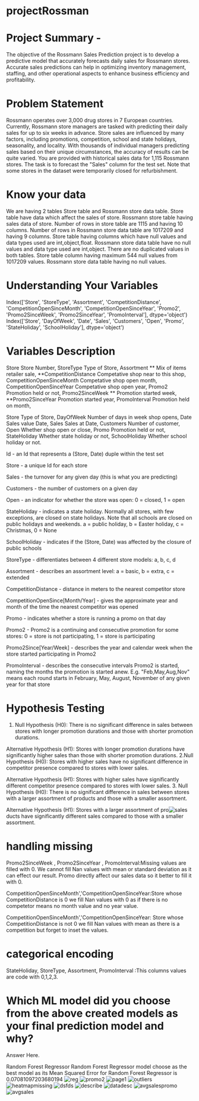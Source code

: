 # projectRossman
# Project Summary -
The objective of the Rossmann Sales Prediction project is to develop a predictive model that accurately forecasts daily sales for Rossmann stores. Accurate sales predictions can help in 
optimizing inventory management, staffing, and other operational aspects to enhance business efficiency and profitability.
# Problem Statement
Rossmann operates over 3,000 drug stores in 7 European countries. Currently, Rossmann store managers are tasked with predicting their daily sales for up to six weeks in advance. Store 
sales are influenced by many factors, including promotions, competition, school and state holidays, seasonality, and locality. With thousands of individual managers predicting sales 
based on their unique circumstances, the accuracy of results can be quite varied. You are provided with historical sales data for 1,115 Rossmann stores. The task is to forecast the 
"Sales" column for the test set. Note that some stores in the dataset were temporarily closed for refurbishment.
# Know your data
We are having 2 tables Store table and Rossmann store data table. Store table have data which affect the sales of store. Rossmann store table having sales data of store. 
Number of rows in store table are 1115 and having 10 columns. Number of rows in Rossmann store data table are 1017209 and having 9 columns. Store table having columns which 
have null values and data types used are int,object,float. Rossmann store data table have no null values and data type used are int,object. 
There are no duplicated values in both tables. Store table column having maximum 544 null values from 1017209 values. Rossmann store data table having no null values.
# Understanding Your Variables
Index(['Store', 'StoreType', 'Assortment', 'CompetitionDistance',
       'CompetitionOpenSinceMonth', 'CompetitionOpenSinceYear', 'Promo2',
       'Promo2SinceWeek', 'Promo2SinceYear', 'PromoInterval'],
      dtype='object')
Index(['Store', 'DayOfWeek', 'Date', 'Sales', 'Customers', 'Open', 'Promo',
       'StateHoliday', 'SchoolHoliday'],
      dtype='object')
# Variables Description
Store Store Number, StoreType Type of Store, Assortment ** Mix of items retailer sale, **CompetitionDistance Competative shop near to this shop, CompetitionOpenSinceMonth Competative shop open month, CompetitionOpenSinceYear Competative shop open year, Promo2 Promotion held or not, Promo2SinceWeek ** Promotion started week, **Promo2SinceYear Promotion started year, PromoInterval Promotion held on month,

Store Type of Store, DayOfWeek Number of days in week shop opens, Date Sales value Date, Sales Sales at Date, Customers Number of customer, Open Whether shop open or close, Promo Promotion held or not, StateHoliday Whether state holiday or not, SchoolHoliday Whether school holiday or not.

Id - an Id that represents a (Store, Date) duple within the test set

Store - a unique Id for each store

Sales - the turnover for any given day (this is what you are predicting)

Customers - the number of customers on a given day

Open - an indicator for whether the store was open: 0 = closed, 1 = open

StateHoliday - indicates a state holiday. Normally all stores, with few exceptions, are closed on state holidays. Note that all schools are closed on public holidays and weekends. a = public holiday, b = Easter holiday, c = Christmas, 0 = None

SchoolHoliday - indicates if the (Store, Date) was affected by the closure of public schools

StoreType - differentiates between 4 different store models: a, b, c, d

Assortment - describes an assortment level: a = basic, b = extra, c = extended

CompetitionDistance - distance in meters to the nearest competitor store

CompetitionOpenSince[Month/Year] - gives the approximate year and month of the time the nearest competitor was opened

Promo - indicates whether a store is running a promo on that day

Promo2 - Promo2 is a continuing and consecutive promotion for some stores: 0 = store is not participating, 1 = store is participating

Promo2Since[Year/Week] - describes the year and calendar week when the store started participating in Promo2

PromoInterval - describes the consecutive intervals Promo2 is started, naming the months the promotion is started anew. E.g. "Feb,May,Aug,Nov" means each round starts in February, May, August, November of any given year for that store

# Hypothesis Testing
1. Null Hypothesis (H0): There is no significant difference in sales between stores with longer promotion durations and those with shorter promotion durations.

Alternative Hypothesis (H1): Stores with longer promotion durations have significantly higher sales than those with shorter promotion durations.
2.Null Hypothesis (H0): Stores with higher sales have no significant difference in competitor presence compared to stores with lower sales.

Alternative Hypothesis (H1): Stores with higher sales have significantly different competitor presence compared to stores with lower sales.
3. Null Hypothesis (H0): There is no significant difference in sales between stores with a larger assortment of products and those with a smaller assortment.

Alternative Hypothesis (H1): Stores with a larger assortment of pro![sales](https://github.com/BitanHazra/projectRossman/assets/46105628/c2f52e8b-45de-4489-b78a-de268a670d56)
ducts have significantly different sales compared to those with a smaller assortment.
# handling missing
Promo2SinceWeek , Promo2SinceYear , PromoInterval:Missing values are filled with 0. We cannot fill Nan values with mean or standard deviation as it can effect our result. Promo directly affect our sales data so it better to fill it with 0.

CompetitionOpenSinceMonth','CompetitionOpenSinceYear:Store whose CompetitionDistance is 0 we fill Nan values with 0 as if there is no competetor means no month value and no year value.

CompetitionOpenSinceMonth','CompetitionOpenSinceYear: Store whose CompetitionDistance is not 0 we fill Nan values with mean as there is a competition but forget to inset the values.
# categorical encoding
StateHoliday, StoreType, Assortment, PromoInterval :This columns values are code with 0,1,2,3.

# Which ML model did you choose from the above created models as your final prediction model and why?
Answer Here.

Random Forest Regressor Random Forest Regressor model choose as the best model as its Mean Squared Error for Random Forest Regressor is 0.07081097203680194
![reg](https://github.com/BitanHazra/projectRossman/assets/46105628/96bdeed9-c1db-45c4-ac7c-a1b19cf9bdba)
![promo2](https://github.com/BitanHazra/projectRossman/assets/46105628/3651fa6b-4362-4b4a-9e32-7d6c0608f28e)
![page1](https://github.com/BitanHazra/projectRossman/assets/46105628/b05bef7c-a7ea-4d1f-ac02-2929c991ceb8)
![outliers](https://github.com/BitanHazra/projectRossman/assets/46105628/046fc6fc-484f-455d-8e0a-2acf9cdcb840)
![heatmapmissing](https://github.com/BitanHazra/projectRossman/assets/46105628/b9776462-0181-4983-b015-d5a2120ae538)
![dsfds](https://github.com/BitanHazra/projectRossman/assets/46105628/003cb22d-c889-4464-a733-a0f103634b4c)
![describe](https://github.com/BitanHazra/projectRossman/assets/46105628/f6153612-e3e1-4684-b072-95782cbf2c75)
![datadesc](https://github.com/BitanHazra/projectRossman/assets/46105628/fd94d15c-f701-4329-9d07-59447cbd44c7)
![avgsalespromo](https://github.com/BitanHazra/projectRossman/assets/46105628/c4ad0082-4104-4bb1-b1f8-357efee655e2)
![avgsales](https://github.com/BitanHazra/projectRossman/assets/46105628/983cff3a-a860-4a16-b6d4-cded274bcc70)
